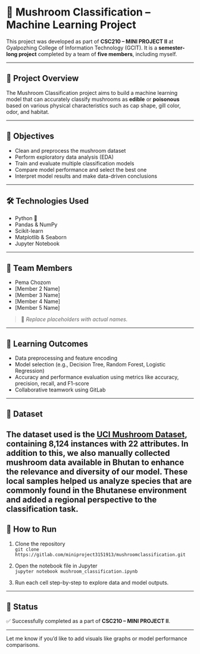 # 🍄 Mushroom Classification – Machine Learning Project

This project was developed as part of **CSC210 – MINI PROJECT II** at Gyalpozhing College of Information Technology (GCIT). It is a **semester-long project** completed by a team of **five members**, including myself.

---

## 📌 Project Overview

The Mushroom Classification project aims to build a machine learning model that can accurately classify mushrooms as **edible** or **poisonous** based on various physical characteristics such as cap shape, gill color, odor, and habitat.

---

## 🎯 Objectives

- Clean and preprocess the mushroom dataset
- Perform exploratory data analysis (EDA)
- Train and evaluate multiple classification models
- Compare model performance and select the best one
- Interpret model results and make data-driven conclusions

---

## 🛠️ Technologies Used

- Python 🐍
- Pandas & NumPy
- Scikit-learn
- Matplotlib & Seaborn
- Jupyter Notebook

---

## 👥 Team Members

- Pema Chozom  
- [Member 2 Name]  
- [Member 3 Name]  
- [Member 4 Name]  
- [Member 5 Name]  

> 📌 *Replace placeholders with actual names.*

---

## 🧠 Learning Outcomes

- Data preprocessing and feature encoding
- Model selection (e.g., Decision Tree, Random Forest, Logistic Regression)
- Accuracy and performance evaluation using metrics like accuracy, precision, recall, and F1-score
- Collaborative teamwork using GitLab

---

## 📂 Dataset

The dataset used is the [UCI Mushroom Dataset](https://www.kaggle.com/datasets/uciml/mushroom-classification), containing 8,124 instances with 22 attributes.
In addition to this, we also **manually collected mushroom data available in Bhutan** to enhance the relevance and diversity of our model. These local samples helped us analyze species that are commonly found in the Bhutanese environment and added a regional perspective to the classification task.
---

## 🚀 How to Run

1. Clone the repository  
   `git clone https://gitlab.com/miniproject3151913/mushroomclassification.git`

2. Open the notebook file in Jupyter  
   `jupyter notebook mushroom_classification.ipynb`

3. Run each cell step-by-step to explore data and model outputs.

---

## 📌 Status

✅ Successfully completed as a part of **CSC210 – MINI PROJECT II**.

---

Let me know if you’d like to add visuals like graphs or model performance comparisons.
